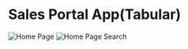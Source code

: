 # Sales Portal App(Tabular)

![Home Page](https://github.com/kshitijbhatia/SalesPortalApp/assets/108986570/5510b9b4-3cc6-4020-aca1-ce543e2ac6cd)
![Home Page Search ](https://github.com/kshitijbhatia/SalesPortalApp/assets/108986570/fc905a3a-a63d-48b4-a06a-a41e49aac65f)
